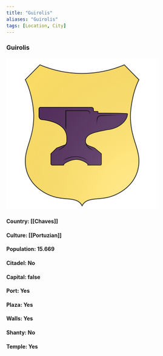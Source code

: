 ```yaml
---
title: "Guirolis"
aliases: "Guirolis"
tags: [Location, City]
---
```

### Guirolis
![](attachment/1713b4ac1627bb6df27078bc99939e24.svg)

#### Country: [[Chaves]]

#### Culture: [[Portuzian]]

#### Population: 15.669

#### Citadel: No

#### Capital: false

#### Port: Yes

#### Plaza: Yes

#### Walls: Yes

#### Shanty: No

#### Temple: Yes

